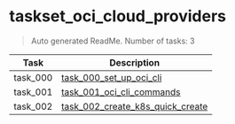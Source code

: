 # taskset_oci_cloud_providers

> Auto generated ReadMe. Number of tasks: 3

| Task     | Description                                                                                      |
|----------|--------------------------------------------------------------------------------------------------|
| task_000 | [task_000_set_up_oci_cli](taskset_oci_cloud_providers/task_000_set_up_oci_cli)                   |
| task_001 | [task_001_oci_cli_commands](taskset_oci_cloud_providers/task_001_oci_cli_commands)               |
| task_002 | [task_002_create_k8s_quick_create](taskset_oci_cloud_providers/task_002_create_k8s_quick_create) |

